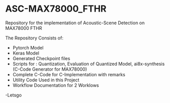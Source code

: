 # ASC-MAX78000_FTHR
Repository for the implementation of Acoustic-Scene Detection on MAX78000 FTHR

The Repository Consists of:

- Pytorch Model
- Keras Model
- Generated Checkpoint files
- Scripts for : Quantization, Evaluation of Quantized Model, ai8x-synthesis (C-Code Generator for MAX78000)
- Complete C-Code for C-Implementation with remarks
- Utility Code Used in this Project
- Workflow Documentation for 2 Worklows


-Letsgo